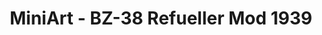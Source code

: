 ---
layout: product
title: "MiniArt - BZ-38 Refueller Mod 1939"
price: "5450" 
desc: "N/A"
img_path: "/assets/img/MI35158.webp"
brand: "N/A"
available: false
special_offer: false
new: false
soon: false
cat: "010000"
subcat: "010100"
subsubcat: "0N/A"
sifra: "MI35158"
popular: false
spec: false
---